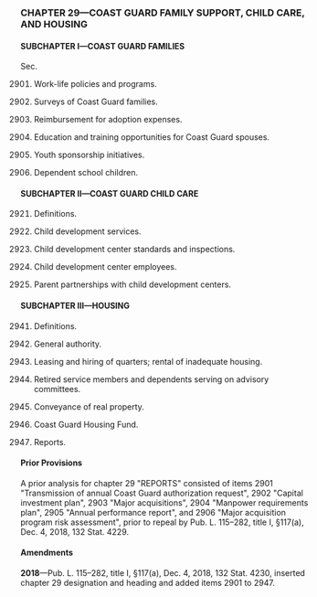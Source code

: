 ### **CHAPTER 29—COAST GUARD FAMILY SUPPORT, CHILD CARE, AND HOUSING** ###

#### SUBCHAPTER I—COAST GUARD FAMILIES ####

Sec.

2901. Work-life policies and programs.

2902. Surveys of Coast Guard families.

2903. Reimbursement for adoption expenses.

2904. Education and training opportunities for Coast Guard spouses.

2905. Youth sponsorship initiatives.

2906. Dependent school children.

#### SUBCHAPTER II—COAST GUARD CHILD CARE ####

2921. Definitions.

2922. Child development services.

2923. Child development center standards and inspections.

2924. Child development center employees.

2925. Parent partnerships with child development centers.

#### SUBCHAPTER III—HOUSING ####

2941. Definitions.

2942. General authority.

2943. Leasing and hiring of quarters; rental of inadequate housing.

2944. Retired service members and dependents serving on advisory committees.

2945. Conveyance of real property.

2946. Coast Guard Housing Fund.

2947. Reports.

#### Prior Provisions ####

A prior analysis for chapter 29 "REPORTS" consisted of items 2901 "Transmission of annual Coast Guard authorization request", 2902 "Capital investment plan", 2903 "Major acquisitions", 2904 "Manpower requirements plan", 2905 "Annual performance report", and 2906 "Major acquisition program risk assessment", prior to repeal by Pub. L. 115–282, title I, §117(a), Dec. 4, 2018, 132 Stat. 4229.

#### Amendments ####

**2018**—Pub. L. 115–282, title I, §117(a), Dec. 4, 2018, 132 Stat. 4230, inserted chapter 29 designation and heading and added items 2901 to 2947.
